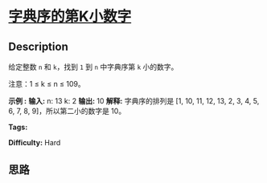 # [字典序的第K小数字][title]

## Description

给定整数 `n` 和 `k`，找到 `1` 到 `n` 中字典序第 `k` 小的数字。

注意：1 ≤ k ≤ n ≤ 109。

**示例 :**
            **输入:**    n: 13   k: 2        **输出:**    10        **解释:**    字典序的排列是 [1, 10, 11, 12, 13, 2, 3, 4, 5, 6, 7, 8, 9]，所以第二小的数字是 10。    


**Tags:** 

**Difficulty:** Hard

## 思路

[title]: https://leetcode-cn.com/problems/k-th-smallest-in-lexicographical-order
